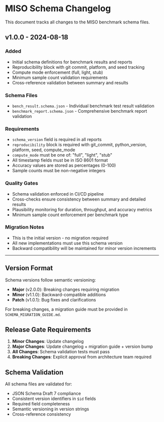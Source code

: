 # MISO Schema Changelog

This document tracks all changes to the MISO benchmark schema files.

## v1.0.0 - 2024-08-18

### Added
- Initial schema definitions for benchmark results and reports
- Reproducibility block with git commit, platform, and seed tracking
- Compute mode enforcement (full, light, stub)
- Minimum sample count validation requirements
- Cross-reference validation between summary and results

### Schema Files
- `bench_result.schema.json` - Individual benchmark test result validation
- `benchmark_report.schema.json` - Comprehensive benchmark report validation

### Requirements
- `schema_version` field is required in all reports
- `reproducibility` block is required with git_commit, python_version, platform, seed, compute_mode
- `compute_mode` must be one of: "full", "light", "stub"
- All timestamp fields must be in ISO 8601 format
- Accuracy values are stored as percentages (0-100)
- Sample counts must be non-negative integers

### Quality Gates
- Schema validation enforced in CI/CD pipeline
- Cross-checks ensure consistency between summary and detailed results
- Plausibility monitoring for duration, throughput, and accuracy metrics
- Minimum sample count enforcement per benchmark type

### Migration Notes
- This is the initial version - no migration required
- All new implementations must use this schema version
- Backward compatibility will be maintained for minor version increments

---

## Version Format

Schema versions follow semantic versioning:
- **Major** (v2.0.0): Breaking changes requiring migration
- **Minor** (v1.1.0): Backward-compatible additions
- **Patch** (v1.0.1): Bug fixes and clarifications

For breaking changes, a migration guide must be provided in `SCHEMA_MIGRATION_GUIDE.md`.

## Release Gate Requirements

1. **Minor Changes**: Update changelog
2. **Major Changes**: Update changelog + migration guide + version bump
3. **All Changes**: Schema validation tests must pass
4. **Breaking Changes**: Explicit approval from architecture team required

## Schema Validation

All schema files are validated for:
- JSON Schema Draft 7 compliance
- Consistent version identifiers in `$id` fields
- Required field completeness
- Semantic versioning in version strings
- Cross-reference consistency
